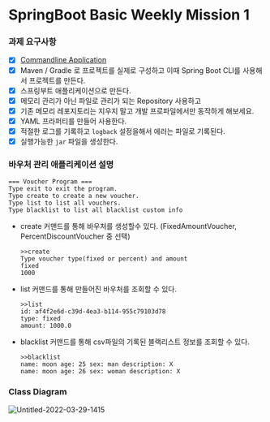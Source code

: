 # SpringBoot Basic Weekly Mission 1
### 과제 요구사항
- [x] [Commandline Application](https://dzone.com/articles/interactive-console-applications-in-java)
- [x]  Maven / Gradle 로 프로젝트를 실제로 구성하고 이때 Spring Boot CLI를 사용해서 프로젝트를 만든다.
- [x]  스프링부트 애플리케이션으로 만든다. 
- [x]  메모리 관리가 아닌 파일로 관리가 되는 Repository 사용하고 
- [x] 기존 메모리 레포지토리는 지우지 말고 개발 프로파일에서만 동작하게 해보세요.
- [x]  YAML 프라퍼티를 만들어 사용한다.
- [x]  적절한 로그를 기록하고 `logback` 설정을해서 에러는 파일로 기록된다.
- [x]  실행가능한 `jar` 파일을 생성한다.

### **바우처 관리 애플리케이션 설명**
    === Voucher Program ===
    Type exit to exit the program.
    Type create to create a new voucher.
    Type list to list all vouchers.
    Type blacklist to list all blacklist custom info

- create 커맨드를 통해 바우처를 생성할수 있다. (FixedAmountVoucher, PercentDiscountVoucher 중 선택)
    ```
    >>create
    Type voucher type(fixed or percent) and amount
    fixed
    1000
    ```
- list 커맨드를 통해 만들어진 바우처를 조회할 수 있다.
    ```
    >>list
    id: af4f2e6d-c39d-4ea3-b114-955c79103d78
    type: fixed
    amount: 1000.0
    ```

- blacklist 커맨드를 통해 csv파일의 기록된 블랙리스트 정보를 조회할 수 있다.
    ```
    >>blacklist
    name: moon age: 25 sex: man description: X
    name: moon age: 26 sex: woman description: X
    ```
### Class Diagram

![Untitled-2022-03-29-1415](https://user-images.githubusercontent.com/37391733/163552243-7c7b42fb-3fb1-49b1-b612-9cce565bef8b.png)
